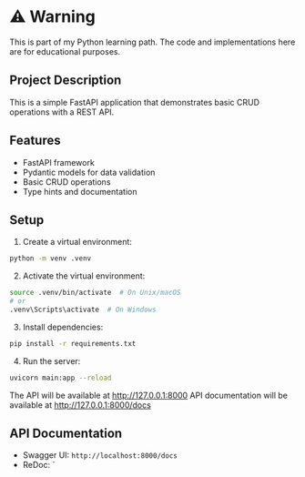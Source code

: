 # ⚠️ Warning
This is part of my Python learning path. The code and implementations here are for educational purposes.

## Project Description
This is a simple FastAPI application that demonstrates basic CRUD operations with a REST API.

## Features
- FastAPI framework
- Pydantic models for data validation
- Basic CRUD operations
- Type hints and documentation

## Setup
1. Create a virtual environment:
```bash
python -m venv .venv
```

2. Activate the virtual environment:
```bash
source .venv/bin/activate  # On Unix/macOS
# or
.venv\Scripts\activate  # On Windows
```

3. Install dependencies:
```bash
pip install -r requirements.txt
```

4. Run the server:
```bash
uvicorn main:app --reload
```

The API will be available at http://127.0.0.1:8000
API documentation will be available at http://127.0.0.1:8000/docs

## API Documentation

- Swagger UI: `http://localhost:8000/docs`
- ReDoc: `